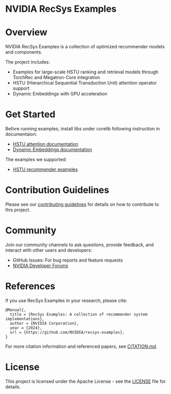 # NVIDIA RecSys Examples

# Overview
NVIDIA RecSys Examples is a collection of optimized recommender models and components. 

The project includes:
- Examples for large-scale HSTU ranking and retrieval models through TorchRec and Megatron-Core integration
- HSTU (Hierarchical Sequential Transduction Unit) attention operator support
- Dynamic Embeddings with GPU acceleration

# Get Started

Before running examples, install libs under corelib following instruction in documentaion:
- [HSTU attention documentation](./corelib/hstu/README.md)
- [Dynamic Embeddings documentation](./corelib/dynamicemb/README.md)

The examples we supported:
- [HSTU recommender examples](./examples/hstu/README.md)

# Contribution Guidelines
Please see our [contributing guidelines](./CONTRIBUTING.md) for details on how to contribute to this project.

# Community
Join our community channels to ask questions, provide feedback, and interact with other users and developers:
- GitHub Issues: For bug reports and feature requests
- [NVIDIA Developer Forums](https://forums.developer.nvidia.com/)

# References
If you use RecSys Examples in your research, please cite:

```
@Manual{,
  title = {RecSys Examples: A collection of recommender system implementations},
  author = {NVIDIA Corporation},
  year = {2024},
  url = {https://github.com/NVIDIA/recsys-examples},
}
```

For more citation information and referenced papers, see [CITATION.md](./CITATION.md).

# License
This project is licensed under the Apache License - see the [LICENSE](./LICENSE) file for details.